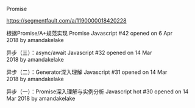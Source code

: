 Promise

https://segmentfault.com/a/1190000018420228


根据Promise/A+规范实现 Promise Javascript
#42 opened on 6 Apr 2018 by amandakelake



异步（三）：async/await Javascript
#32 opened on 14 Mar 2018 by amandakelake




异步（二）：Generator深入理解 Javascript
#31 opened on 14 Mar 2018 by amandakelake




异步（一）：Promise深入理解与实例分析 Javascript hot
#30 opened on 14 Mar 2018 by amandakelake

